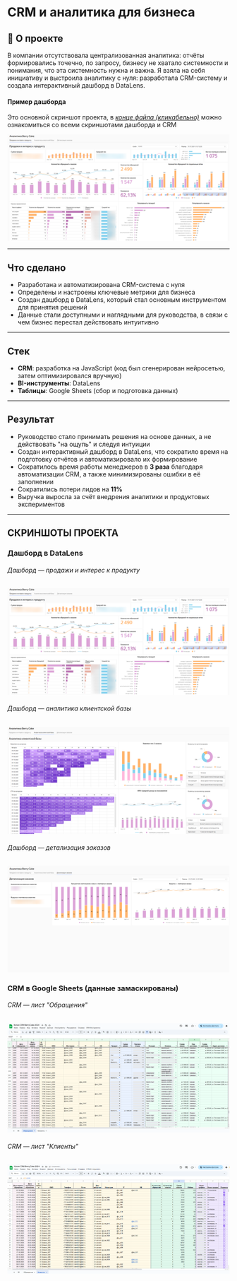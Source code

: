 # CRM и аналитика для бизнеса

## 📌 О проекте
В компании отсутствовала централизованная аналитика: отчёты формировались точечно, по запросу, бизнесу не хватало системности и понимания, что эта системность нужна и важна.
Я взяла на себя инициативу и выстроила аналитику с нуля: разработала CRM-систему и создала интерактивный дашборд в DataLens.  

#### Пример дашборда
Это основной скриншот проекта, в [*конце файла (кликабельно)*](#СКРИНШОТЫ-ПРОЕКТА) можно ознакомиться со всеми скриншотами дашборда и CRM

![Дашборд — продажи и интерес к продукту](./screenshots/dashboard01.png)  

---

## Что сделано

- Разработана и автоматизирована CRM-система с нуля
- Определены и настроены ключевые метрики для бизнеса  
- Создан дашборд в DataLens, который стал основным инструментом для принятия решений  
- Данные стали доступными и наглядными для руководства, в связи с чем бизнес перестал действовать интуитивно

---

## Стек

- **CRM**: разработка на JavaScript (код был сгенерирован нейросетью, затем оптимизировался вручную)  
- **BI-инструменты**: DataLens
- **Таблицы**: Google Sheets (сбор и подготовка данных)

---

## Результат

- Руководство стало принимать решения на основе данных, а не действовать "на ощупь" и следуя интуиции 
- Создан интерактивный дашборд в DataLens, что сократило время на подготовку отчётов и автоматизировало их формирование
- Сократилось время работы менеджеров в **3 раза** благодаря автоматизации CRM, а также минимизированы ошибки в её заполнении
- Сократились потери лидов на **11%**
- Выручка выросла за счёт внедрения аналитики и продуктовых экспериментов

---

## СКРИНШОТЫ ПРОЕКТА

### Дашборд в DataLens
###### Дашборд — продажи и интерес к продукту
![Дашборд — продажи и интерес к продукту](./screenshots/dashboard01.png)  

###### Дашборд — аналитика клиентской базы
![Дашборд — аналитика клиентской базы](./screenshots/dashboard02.png)  

###### Дашборд — детализация заказов
![Дашборд — детализация заказов](./screenshots/dashboard3.png)  

### CRM в Google Sheets (данные замаскированы)

###### CRM — лист "Обращения"
![CRM — лист "Обращения"](./screenshots/crm_requests2.png)  

###### CRM — лист "Клиенты"
![CRM — лист "Клиенты"](./screenshots/crm_clients1.png)  
